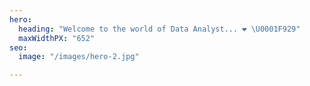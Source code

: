 ```yaml
---
hero:
  heading: "Welcome to the world of Data Analyst... ❤️ \U0001F929"
  maxWidthPX: "652"
seo:
  image: "/images/hero-2.jpg"

---
```

